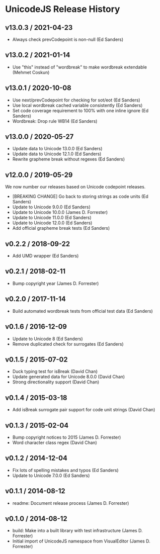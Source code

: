 # UnicodeJS Release History

## v13.0.3 / 2021-04-23
* Always check prevCodepoint is non-null (Ed Sanders)

## v13.0.2 / 2021-01-14
* Use "this" instead of "wordbreak" to make wordbreak extendable (Mehmet Coskun)

## v13.0.1 / 2020-10-08
* Use next/prevCodepoint for checking for sot/eot (Ed Sanders)
* Use local wordbreak cached variable consistently (Ed Sanders)
* Set code coverage requirement to 100% with one inline ignore (Ed Sanders)
* Wordbreak: Drop rule WB14 (Ed Sanders)

## v13.0.0 / 2020-05-27
* Update data to Unicode 13.0.0 (Ed Sanders)
* Update data to Unicode 12.1.0 (Ed Sanders)
* Rewrite grapheme break without regexes (Ed Sanders)

## v12.0.0 / 2019-05-29
We now number our releases based on Unicode codepoint releases.

* [BREAKING CHANGE] Go back to storing strings as code units (Ed Sanders)
* Update to Unicode 9.0.0 (Ed Sanders)
* Update to Unicode 10.0.0 (James D. Forrester)
* Update to Unicode 11.0.0 (Ed Sanders)
* Update to Unicode 12.0.0 (Ed Sanders)
* Add official grapheme break tests (Ed Sanders)

## v0.2.2 / 2018-09-22
* Add UMD wrapper (Ed Sanders)

## v0.2.1 / 2018-02-11
* Bump copyright year (James D. Forrester)

## v0.2.0 / 2017-11-14
* Build automated wordbreak tests from official test data (Ed Sanders)

## v0.1.6 / 2016-12-09
* Update to Unicode 8 (Ed Sanders)
* Remove duplicated check for surrogates (Ed Sanders)

## v0.1.5 / 2015-07-02
* Duck typing test for isBreak (David Chan)
* Update generated data for Unicode 8.0.0 (David Chan)
* Strong directionality support (David Chan)

## v0.1.4 / 2015-03-18
* Add isBreak surrogate pair support for code unit strings (David Chan)

## v0.1.3 / 2015-02-04
* Bump copyright notices to 2015 (James D. Forrester)
* Word character class regex (David Chan)

## v0.1.2 / 2014-12-04
* Fix lots of spelling mistakes and typos (Ed Sanders)
* Update to Unicode 7.0.0 (Ed Sanders)

## v0.1.1 / 2014-08-12
* readme: Document release process (James D. Forrester)

## v0.1.0 / 2014-08-12
* build: Make into a built library with test infrastructure (James D. Forrester)
* Initial import of UnicodeJS namespace from VisualEditor (James D. Forrester)
